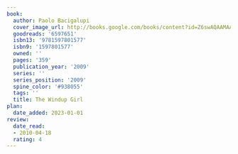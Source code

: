 ```yaml
---
book:
  author: Paolo Bacigalupi
  cover_image_url: http://books.google.com/books/content?id=Z6swAQAAMAAJ&printsec=frontcover&img=1&zoom=1&source=gbs_api
  goodreads: '6597651'
  isbn13: '9781597801577'
  isbn9: '1597801577'
  owned: ''
  pages: '359'
  publication_year: '2009'
  series: ''
  series_position: '2009'
  spine_color: '#938055'
  tags: ''
  title: The Windup Girl
plan:
  date_added: 2023-01-01
review:
  date_read:
  - 2010-04-18
  rating: 4
---
```

